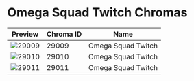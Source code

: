 # Omega Squad Twitch Chromas

| Preview | Chroma ID | Name |
|---------|-----------|------|
| ![29009](https://raw.communitydragon.org/latest/plugins/rcp-be-lol-game-data/global/default/v1/champion-chroma-images/29/29009.png) | 29009 | Omega Squad Twitch |
| ![29010](https://raw.communitydragon.org/latest/plugins/rcp-be-lol-game-data/global/default/v1/champion-chroma-images/29/29010.png) | 29010 | Omega Squad Twitch |
| ![29011](https://raw.communitydragon.org/latest/plugins/rcp-be-lol-game-data/global/default/v1/champion-chroma-images/29/29011.png) | 29011 | Omega Squad Twitch |